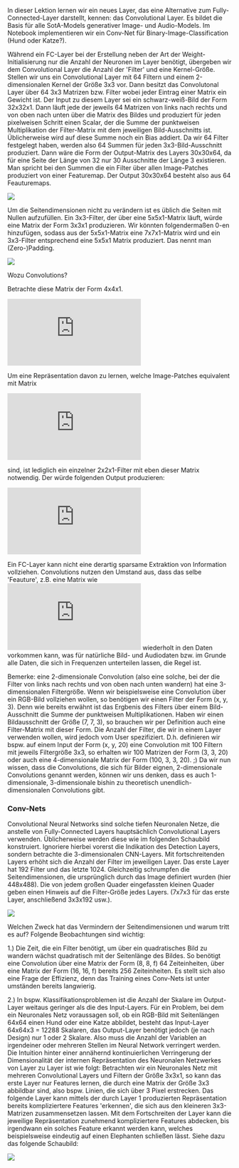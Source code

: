 In dieser Lektion lernen wir ein neues Layer, das eine Alternative zum Fully-Connected-Layer darstellt, kennen: das Convolutional Layer.
Es bildet die Basis für alle SotA-Models generativer Image- und Audio-Models. Im Notebook implementieren wir ein Conv-Net für Binary-Image-Classification (Hund oder Katze?).

Während ein FC-Layer bei der Erstellung neben der Art der Weight-Initialisierung nur die Anzahl der Neuronen im Layer benötigt, übergeben wir dem Convolutional Layer die Anzahl der 'Filter' und eine Kernel-Größe. Stellen wir uns ein Convolutional Layer mit 64 Filtern und einem 2-dimensionalen Kernel der Größe 3x3 vor. Dann besitzt das Convolutonal Layer über 64 3x3 Matrizen bzw. Filter wobei jeder Eintrag einer Matrix ein Gewicht ist. Der Input zu diesem Layer sei ein schwarz-weiß-Bild der Form 32x32x1. Dann läuft jede der jeweils 64 Matrizen von links nach rechts und von oben nach unten über die Matrix des Bildes und produziert für jeden pixelweisen Schritt
einen Scalar, der die Summe der punktweisen Multiplikation der Filter-Matrix mit dem jeweiligen Bild-Ausschnitts ist. Üblicherweise wird auf diese Summe noch ein Bias addiert.
Da wir 64 Filter festgelegt haben, werden also 64 Summen für jeden 3x3-Bild-Ausschnitt produziert. Dann wäre die Form der Output-Matrix des Layers 30x30x64, da für eine Seite der Länge von 32 nur 30 Ausschnitte der Länge 3 existieren. Man spricht bei den Summen die ein Filter über allen Image-Patches produziert von einer Featuremap. Der Output 30x30x64 besteht also aus 64 Feauturemaps. 

![](https://1.cms.s81c.com/sites/default/files/2021-01-06/ICLH_Diagram_Batch_02_17A-ConvolutionalNeuralNetworks-WHITEBG.png)

Um die Seitendimensionen nicht zu verändern ist es üblich die Seiten mit Nullen aufzufüllen. Ein 3x3-Filter, der über eine 5x5x1-Matrix läuft, würde eine Matrix der Form 3x3x1 produzieren. Wir könnten folgendermaßen 0-en hinzufügen, sodass aus der 5x5x1-Matrix eine 7x7x1-Matrix wird und ein 3x3-Filter entsprechend eine 5x5x1 Matrix produziert. Das nennt man (Zero-)Padding.

![](https://miro.medium.com/max/1838/1*GE2sny83f_u_o0jf6_wNRQ.png)

Wozu Convolutions?

Betrachte diese Matrix der Form 4x4x1.

![](https://latex.codecogs.com/png.latex?%5Cdpi%7B100%7D%20%5Cbegin%7Bbmatrix%7D%201%20%26%200%20%26%200%20%26%200%5C%5C%200%20%26%200%20%26%200%20%26%200%5C%5C%200%20%26%200%20%26%201%20%26%200%5C%5C%200%20%26%200%20%26%200%20%26%200%5Cend%7Bbmatrix%7D)

Um eine Repräsentation davon zu lernen, welche Image-Patches equivalent mit Matrix 

![](https://latex.codecogs.com/png.latex?%5Cdpi%7B100%7D%20%5Cbegin%7Bbmatrix%7D%201%20%26%200%5C%5C%200%20%26%200%20%5Cend%7Bbmatrix%7D)

sind, ist lediglich ein einzelner 2x2x1-Filter mit eben dieser Matrix notwendig. Der würde folgenden Output produzieren:

![](https://latex.codecogs.com/png.latex?%5Cdpi%7B100%7D%20%5Cbegin%7Bbmatrix%7D%201%20%26%200%20%26%200%5C%5C%200%20%26%200%20%26%200%5C%5C%200%20%26%200%20%26%201%20%5Cend%7Bbmatrix%7D)

Ein FC-Layer kann nicht eine derartig sparsame Extraktion von Information vollziehen. Convolutions nutzen den Umstand aus, dass das selbe 'Feauture', z.B. eine Matrix wie ![](https://latex.codecogs.com/png.latex?%5Cdpi%7B100%7D%20%5Cbegin%7Bbmatrix%7D%201%20%26%200%5C%5C%200%20%26%200%20%5Cend%7Bbmatrix%7D) wiederholt in den Daten vorkommen kann, was für natürliche Bild- und Audiodaten bzw. im Grunde alle Daten, die sich in Frequenzen unterteilen lassen, die Regel ist.

Bemerke: eine 2-dimensionale Convolution (also eine solche, bei der die Filter von links nach rechts und von oben nach unten wandern) hat eine 3-dimensionalen Filtergröße. Wenn wir beispielsweise eine Convolution über ein RGB-Bild vollziehen wollen, so benötigen wir einen Filter der Form (x, y, 3). Denn wie bereits erwähnt ist das Ergbenis des Filters über einem Bild-Ausschnitt die Summe der punktweisen Multiplikationen. Haben wir einen Bildausschnitt der Größe (7, 7, 3), so brauchen wir per Definition auch eine Filter-Matrix mit dieser Form. Die Anzahl der Filter, die wir in einem Layer verwenden wollen, wird jedoch vom User spezifiziert. D.h. definieren wir bspw. auf einem Input der Form (x, y, 20) eine Convolution mit 100 Filtern mit jeweils Filtergröße 3x3, so erhalten wir 100 Matrizen der Form (3, 3, 20) oder auch eine 4-dimensionale Matrix der Form (100, 3, 3, 20). ;)
Da wir nun wissen, dass die Convolutions, die sich für Bilder eignen, 2-dimensionale Convolutions genannt werden, können wir uns denken, dass es auch 1-dimensionale, 3-dimensionale bishin zu theoretisch unendlich-dimensionalen Convolutions gibt.

### Conv-Nets

Convolutional Neural Networks sind solche tiefen Neuronalen Netze, die anstelle von Fully-Connected Layers hauptsächlich Convolutional Layers verwenden.
Üblicherweise werden diese wie im folgenden Schaubild konstruiert. Ignoriere hierbei vorerst die Indikation des Detection Layers, sondern betrachte die 3-dimensionalen CNN-Layers. Mit fortschreitenden Layers erhöht sich die Anzahl der Filter im jeweiligen Layer. Das erste Layer hat 192 Filter und das letzte 1024. Gleichzeitig schrumpfen die Seitendimensionen, die ursprünglich durch das Image definiert wurden (hier 448x488). Die von jedem großen Quader eingefassten kleinen Quader geben einen Hinweis auf die Filter-Größe jedes Layers. (7x7x3 für das erste Layer, anschließend 3x3x192 usw.).

![](https://blogs.sas.com/content/subconsciousmusings/files/2018/11/YOLOnetworkarchitecture.png)

Welchen Zweck hat das Vermindern der Seitendimensionen und warum tritt es auf?
Folgende Beobachtungen sind wichtig:

1.) Die Zeit, die ein Filter benötigt, um über ein quadratisches Bild zu wandern wächst quadratisch mit der Seitenlänge des Bildes.
So benötigt eine Convolution über eine Matrix der Form (8, 8, f) 64 Zeiteinheiten, über eine Matrix der Form (16, 16, f) bereits 256 Zeiteinheiten.
Es stellt sich also eine Frage der Effizienz, denn das Training eines Conv-Nets ist unter umständen bereits langwierig.

2.) In bspw. Klassifikationsproblemen ist die Anzahl der Skalare im Output-Layer weitaus geringer als die des Input-Layers. Für ein Problem, bei dem ein Neuronales Netz voraussagen soll, ob ein RGB-Bild mit Seitenlängen 64x64 einen Hund oder eine Katze abbildet, besteht das Input-Layer 64x64x3 = 12288 Skalaren, das Output-Layer benötigt jedoch (je nach Design) nur 1 oder 2 Skalare. Also muss die Anzahl der Variablen an irgendeiner oder mehreren Stellen im Neural Network verringert werden.
Die Intuition hinter einer annähernd kontinuierlichen Verringerung der Dimensionalität der internen Repräsentation des Neuronalen Netzwerkes von Layer zu Layer ist wie folgt:
Betrachten wir ein Neuronales Netz mit mehreren Convolutional Layers und Filtern der Größe 3x3x1, so kann das erste Layer nur Features lernen, die durch eine Matrix der Größe 3x3 abbildbar sind, also bspw. Linien, die sich über 3 Pixel erstrecken. Das folgende Layer kann mittels der durch Layer 1 produzierten Repräsentation bereits kompliziertere Features 'erkennen', die sich aus den kleineren 3x3-Matrizen zusammensetzen lassen. Mit dem Fortschreiten der Layer kann die jeweilige Repräsentation zunehmend kompliziertere Features abdecken, bis irgendwann ein solches Feature erkannt werden kann, welches beispielsweise eindeutig auf einen Elephanten schließen lässt. Siehe dazu das folgende Schaubild:

![](https://upload.wikimedia.org/wikipedia/commons/2/26/Deep_Learning.jpg)
